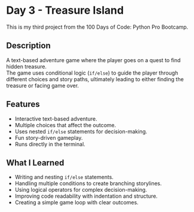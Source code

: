 # Day 3 - Treasure Island
This is my third project from the 100 Days of Code: Python Pro Bootcamp.

## Description
A text-based adventure game where the player goes on a quest to find hidden treasure.  
The game uses conditional logic (`if/else`) to guide the player through different choices and story paths, ultimately leading to either finding the treasure or facing game over.

## Features
- Interactive text-based adventure.
- Multiple choices that affect the outcome.
- Uses nested `if/else` statements for decision-making.
- Fun story-driven gameplay.
- Runs directly in the terminal.

## What I Learned
- Writing and nesting `if/else` statements.
- Handling multiple conditions to create branching storylines.
- Using logical operators for complex decision-making.
- Improving code readability with indentation and structure.
- Creating a simple game loop with clear outcomes.